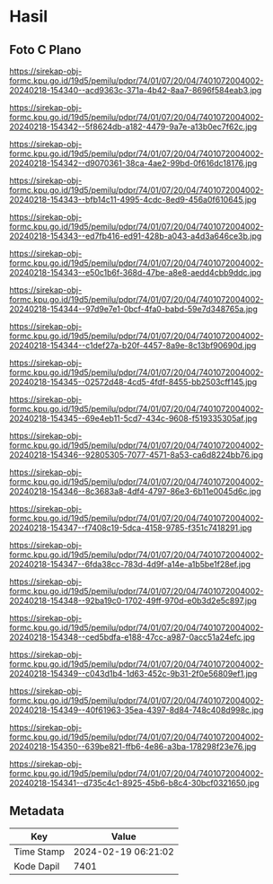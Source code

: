 # Hasil

## Foto C Plano

https://sirekap-obj-formc.kpu.go.id/19d5/pemilu/pdpr/74/01/07/20/04/7401072004002-20240218-154340--acd9363c-371a-4b42-8aa7-8696f584eab3.jpg

https://sirekap-obj-formc.kpu.go.id/19d5/pemilu/pdpr/74/01/07/20/04/7401072004002-20240218-154342--5f8624db-a182-4479-9a7e-a13b0ec7f62c.jpg

https://sirekap-obj-formc.kpu.go.id/19d5/pemilu/pdpr/74/01/07/20/04/7401072004002-20240218-154342--d9070361-38ca-4ae2-99bd-0f616dc18176.jpg

https://sirekap-obj-formc.kpu.go.id/19d5/pemilu/pdpr/74/01/07/20/04/7401072004002-20240218-154343--bfb14c11-4995-4cdc-8ed9-456a0f610645.jpg

https://sirekap-obj-formc.kpu.go.id/19d5/pemilu/pdpr/74/01/07/20/04/7401072004002-20240218-154343--ed7fb416-ed91-428b-a043-a4d3a646ce3b.jpg

https://sirekap-obj-formc.kpu.go.id/19d5/pemilu/pdpr/74/01/07/20/04/7401072004002-20240218-154343--e50c1b6f-368d-47be-a8e8-aedd4cbb9ddc.jpg

https://sirekap-obj-formc.kpu.go.id/19d5/pemilu/pdpr/74/01/07/20/04/7401072004002-20240218-154344--97d9e7e1-0bcf-4fa0-babd-59e7d348765a.jpg

https://sirekap-obj-formc.kpu.go.id/19d5/pemilu/pdpr/74/01/07/20/04/7401072004002-20240218-154344--c1def27a-b20f-4457-8a9e-8c13bf90690d.jpg

https://sirekap-obj-formc.kpu.go.id/19d5/pemilu/pdpr/74/01/07/20/04/7401072004002-20240218-154345--02572d48-4cd5-4fdf-8455-bb2503cff145.jpg

https://sirekap-obj-formc.kpu.go.id/19d5/pemilu/pdpr/74/01/07/20/04/7401072004002-20240218-154345--69e4eb11-5cd7-434c-9608-f519335305af.jpg

https://sirekap-obj-formc.kpu.go.id/19d5/pemilu/pdpr/74/01/07/20/04/7401072004002-20240218-154346--92805305-7077-4571-8a53-ca6d8224bb76.jpg

https://sirekap-obj-formc.kpu.go.id/19d5/pemilu/pdpr/74/01/07/20/04/7401072004002-20240218-154346--8c3683a8-4df4-4797-86e3-6b11e0045d6c.jpg

https://sirekap-obj-formc.kpu.go.id/19d5/pemilu/pdpr/74/01/07/20/04/7401072004002-20240218-154347--f7408c19-5dca-4158-9785-f351c7418291.jpg

https://sirekap-obj-formc.kpu.go.id/19d5/pemilu/pdpr/74/01/07/20/04/7401072004002-20240218-154347--6fda38cc-783d-4d9f-a14e-a1b5be1f28ef.jpg

https://sirekap-obj-formc.kpu.go.id/19d5/pemilu/pdpr/74/01/07/20/04/7401072004002-20240218-154348--92ba19c0-1702-49ff-970d-e0b3d2e5c897.jpg

https://sirekap-obj-formc.kpu.go.id/19d5/pemilu/pdpr/74/01/07/20/04/7401072004002-20240218-154348--ced5bdfa-e188-47cc-a987-0acc51a24efc.jpg

https://sirekap-obj-formc.kpu.go.id/19d5/pemilu/pdpr/74/01/07/20/04/7401072004002-20240218-154349--c043d1b4-1d63-452c-9b31-2f0e56809ef1.jpg

https://sirekap-obj-formc.kpu.go.id/19d5/pemilu/pdpr/74/01/07/20/04/7401072004002-20240218-154349--40f61963-35ea-4397-8d84-748c408d998c.jpg

https://sirekap-obj-formc.kpu.go.id/19d5/pemilu/pdpr/74/01/07/20/04/7401072004002-20240218-154350--639be821-ffb6-4e86-a3ba-178298f23e76.jpg

https://sirekap-obj-formc.kpu.go.id/19d5/pemilu/pdpr/74/01/07/20/04/7401072004002-20240218-154341--d735c4c1-8925-45b6-b8c4-30bcf0321650.jpg


## Metadata

| Key        | Value               |
| ---------- | ------------------- |
| Time Stamp | 2024-02-19 06:21:02 |
| Kode Dapil | 7401                |



